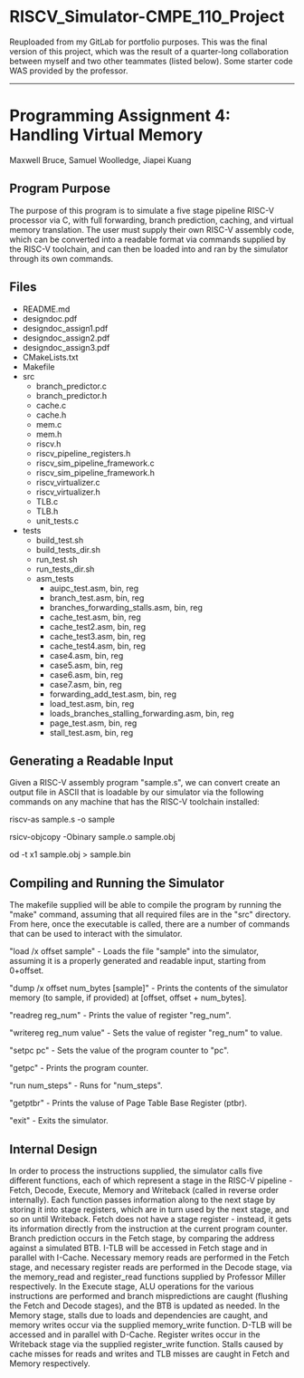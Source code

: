 # RISCV_Simulator-CMPE_110_Project
Reuploaded from my GitLab for portfolio purposes. This was the final version of this project, which was the result of a quarter-long collaboration between myself and two other teammates (listed below). Some starter code WAS provided by the professor.

----------------------------------------------------------------------------------------------------------------------------------------------------------------------

# Programming Assignment 4: Handling Virtual Memory
Maxwell Bruce, Samuel Woolledge, Jiapei Kuang

## Program Purpose
The purpose of this program is to simulate a five stage pipeline RISC-V processor via C, with full forwarding, branch prediction, caching, and virtual memory translation. The user must supply their own RISC-V assembly code, which can be converted into a readable format via  commands supplied by the RISC-V toolchain, and can then be loaded into and ran by the simulator through its own commands.

## Files
- README.md
- designdoc.pdf
- designdoc_assign1.pdf
- designdoc_assign2.pdf
- designdoc_assign3.pdf
- CMakeLists.txt
- Makefile
- src
  - branch_predictor.c
  - branch_predictor.h
  - cache.c
  - cache.h
  - mem.c
  - mem.h
  - riscv.h
  - riscv_pipeline_registers.h
  - riscv_sim_pipeline_framework.c
  - riscv_sim_pipeline_framework.h
  - riscv_virtualizer.c
  - riscv_virtualizer.h
  - TLB.c
  - TLB.h
  - unit_tests.c
- tests
  - build_test.sh
  - build_tests_dir.sh
  - run_test.sh
  - run_tests_dir.sh
  - asm_tests
    - auipc_test.asm, bin, reg
    - branch_test.asm, bin, reg
    - branches_forwarding_stalls.asm, bin, reg
    - cache_test.asm, bin, reg
    - cache_test2.asm, bin, reg
    - cache_test3.asm, bin, reg
    - cache_test4.asm, bin, reg
    - case4.asm, bin, reg
    - case5.asm, bin, reg
    - case6.asm, bin, reg
    - case7.asm, bin, reg
    - forwarding_add_test.asm, bin, reg
    - load_test.asm, bin, reg
    - loads_branches_stalling_forwarding.asm, bin, reg
    - page_test.asm, bin, reg
    - stall_test.asm, bin, reg

## Generating a Readable Input
Given a RISC-V assembly program "sample.s", we can convert create an output file in ASCII that is loadable by our simulator via the following commands on any machine that has the RISC-V toolchain installed:

riscv-as sample.s -o sample

rsicv-objcopy -Obinary sample.o sample.obj

od -t x1 sample.obj > sample.bin

## Compiling and Running the Simulator
The makefile supplied will be able to compile the program by running the "make" command, assuming that all required files are in the "src" directory. From here, once the executable is called, there are a number of commands that can be used to interact with the simulator.

"load /x offset sample" - Loads the file "sample" into the simulator, assuming
it is a properly generated and readable input, starting from 0+offset.

"dump /x offset num_bytes [sample]" - Prints the contents of the simulator
memory (to sample, if provided) at [offset, offset + num_bytes].

"readreg reg_num" - Prints the value of register "reg_num".

"writereg reg_num value" - Sets the value of register "reg_num" to value.

"setpc pc" - Sets the value of the program counter to "pc".

"getpc" - Prints the program counter.

"run num_steps" - Runs for "num_steps".

"getptbr" - Prints the valuse of Page Table Base Register (ptbr).

"exit" - Exits the simulator.

## Internal Design
In order to process the instructions supplied, the simulator calls five different functions, each of which represent a stage in the RISC-V pipeline - Fetch, Decode, Execute, Memory and Writeback (called in reverse order internally). Each function passes information along to the next stage by storing it into stage registers, which are in turn used by the next stage, and so on until Writeback. Fetch does not have a stage register - instead, it gets its information directly from the instruction at the current program counter. Branch prediction occurs in the Fetch stage, by comparing the address against a simulated BTB. I-TLB will be accessed in Fetch stage and in parallel with I-Cache. Necessary memory reads are performed in the Fetch stage, and necessary register reads are performed in the Decode stage, via the memory_read and register_read functions supplied by Professor Miller respectively. In the Execute stage, ALU operations for the various instructions are performed and branch mispredictions are caught (flushing the Fetch and Decode stages), and the BTB is updated as needed. In the Memory stage, stalls due to loads and dependencies are caught, and memory writes occur via the supplied memory_write function. D-TLB will be accessed and in parallel with D-Cache. Register writes occur in the Writeback stage via the supplied register_write function. Stalls caused by cache misses for reads and writes and TLB misses are caught in Fetch and Memory respectively.
